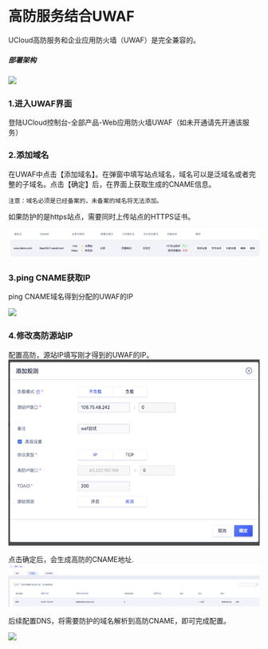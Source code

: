 

# 高防服务结合UWAF

UCloud高防服务和企业应用防火墙（UWAF）是完全兼容的。

##### 部署架构
![](../images/common/gaofang1.jpg)

### 1.进入UWAF界面

登陆UCloud控制台-全部产品-Web应用防火墙UWAF（如未开通请先开通该服务）

### 2.添加域名

在UWAF中点击【添加域名】。在弹窗中填写站点域名，域名可以是泛域名或者完整的子域名。点击【确定】后，在界面上获取生成的CNAME信息。

`注意：域名必须是已经备案的，未备案的域名将无法添加。`

如果防护的是https站点，需要同时上传站点的HTTPS证书。

![](../images/common/waf26.jpg)

### 3.ping CNAME获取IP

ping CNAME域名得到分配的UWAF的IP

![](../images/common/ping1.png)

### 4.修改高防源站IP

配置高防，源站IP填写刚才得到的UWAF的IP。
![](../images/common/gaofang4.png) 

点击确定后，会生成高防的CNAME地址.
![](../images/common/gaofang5.png)

后续配置DNS，将需要防护的域名解析到高防CNAME，即可完成配置。

![](../images/common/gaofang6.png)


